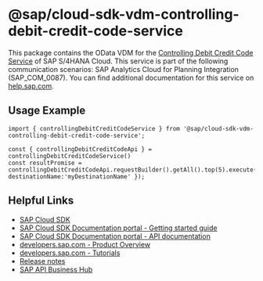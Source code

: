 # @sap/cloud-sdk-vdm-controlling-debit-credit-code-service

This package contains the OData VDM for the [Controlling Debit Credit Code Service](https://api.sap.com/api/API_CONTROLLINGDEBITCREDITCODE_SRV) of SAP S/4HANA Cloud.
This service is part of the following communication scenarios: SAP Analytics Cloud for Planning Integration (SAP_COM_0087).
You can find additional documentation for this service on [help.sap.com](https://help.sap.com:00443/http.svc/ahp2/SAP_S4HANA_CLOUD/latest/EN/ea/8856eb37ad4d86af43ad10a1ab7e67/frameset.htm).

## Usage Example
```
import { controllingDebitCreditCodeService } from '@sap/cloud-sdk-vdm-controlling-debit-credit-code-service';

const { controllingDebitCreditCodeApi } = controllingDebitCreditCodeService()
const resultPromise = controllingDebitCreditCodeApi.requestBuilder().getAll().top(5).execute({ destinationName:'myDestinationName' });

```

## Helpful Links

- [SAP Cloud SDK](https://github.com/SAP/cloud-sdk-js)
- [SAP Cloud SDK Documentation portal - Getting started guide](https://sap.github.io/cloud-sdk/docs/js/getting-started)
- [SAP Cloud SDK Documentation portal - API documentation](https://sap.github.io/cloud-sdk/docs/js/api)
- [developers.sap.com - Product Overview](https://developers.sap.com/topics/cloud-sdk.html)
- [developers.sap.com - Tutorials](https://developers.sap.com/tutorial-navigator.html?tag=software-product:technology-platform/sap-cloud-sdk&tag=tutorial:type/tutorial&tag=programming-tool:javascript)
- [Release notes](https://help.sap.com/doc/2324e9c3b28748a4ae2ad08166d77675/1.0/en-US/js-index.html)
- [SAP API Business Hub](https://api.sap.com/)
